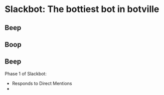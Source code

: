 # Slackbot: The bottiest bot in botville

## Beep

## Boop

## Beep

Phase 1 of Slackbot:
- Responds to Direct Mentions
-
